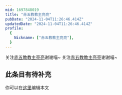 ```yaml
---
mid: 1697848019
title: "赤五教教主亮亮"
pubDate: "2024-11-04T11:26:46.414Z"
updatedDate: "2024-11-04T11:26:46.414Z"
profile:
  {
    Nickname: ["赤五教教主亮亮"],
  }
---
```


关注[赤五教教主亮亮](https://space.bilibili.com/1697848019)谢谢喵~ 关注[赤五教教主亮亮](https://space.bilibili.com/1697848019)谢谢喵~

## 此条目有待补充
你可以在[这里](https://github.com/Yuhanawa/VTuber.ICU/edit/master/src/content/v/赤五教教主亮亮/index.md)编辑本文
